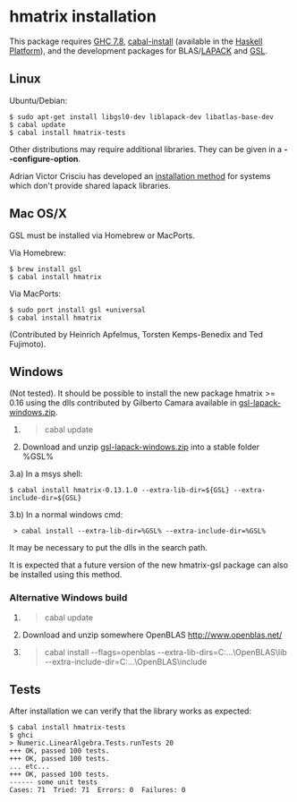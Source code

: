 # hmatrix installation

This package requires [GHC 7.8](http://www.haskell.org/ghc), [cabal-install](http://www.haskell.org/haskellwiki/Cabal-Install) (available in the [Haskell Platform](http://hackage.haskell.org/platform)), and the development packages for BLAS/[LAPACK](http://www.netlib.org/lapack) and [GSL](http://www.gnu.org/software/gsl).

## Linux ##################################################

Ubuntu/Debian:

    $ sudo apt-get install libgsl0-dev liblapack-dev libatlas-base-dev
    $ cabal update
    $ cabal install hmatrix-tests

Other distributions may require additional libraries. They can be given in a **--configure-option**.

Adrian Victor Crisciu has developed an [installation method](http://comments.gmane.org/gmane.comp.lang.haskell.glasgow.user/24976) for systems
which don't provide shared lapack libraries.

## Mac OS/X ###############################################

GSL must be installed via Homebrew or MacPorts.

Via Homebrew:

    $ brew install gsl
    $ cabal install hmatrix

Via MacPorts:

    $ sudo port install gsl +universal
    $ cabal install hmatrix

(Contributed by Heinrich Apfelmus, Torsten Kemps-Benedix and Ted Fujimoto).

## Windows ###############################################

(Not tested). It should be possible to install the new package hmatrix >= 0.16 using
the dlls contributed by Gilberto Camara available in [gsl-lapack-windows.zip][winpack].

1) > cabal update

2) Download and unzip [gsl-lapack-windows.zip][winpack] into a stable folder %GSL%

3.a) In a msys shell:

    $ cabal install hmatrix-0.13.1.0 --extra-lib-dir=${GSL} --extra-include-dir=${GSL}

3.b) In a normal windows cmd:

     > cabal install --extra-lib-dir=%GSL% --extra-include-dir=%GSL%

It may be necessary to put the dlls in the search path.

It is expected that a future version of the new hmatrix-gsl package can also be installed
using this method.

[winpack]: https://github.com/downloads/AlbertoRuiz/hmatrix/gsl-lapack-windows.zip

### Alternative Windows build

1) > cabal update

2) Download and unzip somewhere OpenBLAS http://www.openblas.net/

3) > cabal install --flags=openblas --extra-lib-dirs=C:\...\OpenBLAS\lib --extra-include-dir=C:\...\OpenBLAS\include

## Tests ###############################################

After installation we can verify that the library works as expected:

    $ cabal install hmatrix-tests
    $ ghci
    > Numeric.LinearAlgebra.Tests.runTests 20
    +++ OK, passed 100 tests.
    +++ OK, passed 100 tests.
    ... etc...
    +++ OK, passed 100 tests.
    ------ some unit tests
    Cases: 71  Tried: 71  Errors: 0  Failures: 0

